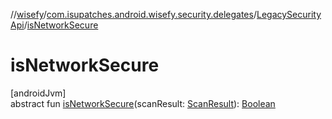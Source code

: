 //[wisefy](../../../index.md)/[com.isupatches.android.wisefy.security.delegates](../index.md)/[LegacySecurityApi](index.md)/[isNetworkSecure](is-network-secure.md)

# isNetworkSecure

[androidJvm]\
abstract fun [isNetworkSecure](is-network-secure.md)(scanResult: [ScanResult](https://developer.android.com/reference/kotlin/android/net/wifi/ScanResult.html)): [Boolean](https://kotlinlang.org/api/latest/jvm/stdlib/kotlin/-boolean/index.html)
